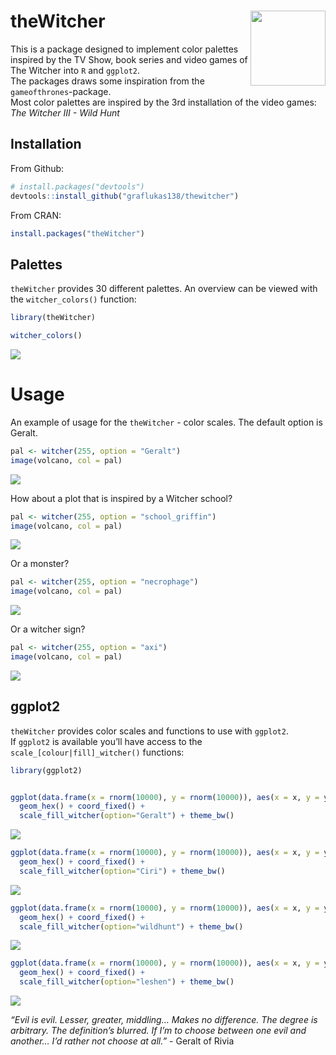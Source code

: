 
<!-- README.md is generated from README.Rmd. Please edit that file -->

# theWitcher <img src="man/figures/logo.png" align="right" width="120" />

This is a package designed to implement color palettes inspired by the
TV Show, book series and video games of The Witcher into `R` and
`ggplot2`.  
The packages draws some inspiration from the `gameofthrones`-package.  
Most color palettes are inspired by the 3rd installation of the video
games: *The Witcher III - Wild Hunt*

## Installation

From Github:

``` r
# install.packages("devtools")
devtools::install_github("graflukas138/thewitcher")
```

From CRAN:

``` r
install.packages("theWitcher")
```

## Palettes

`theWitcher` provides 30 different palettes. An overview can be viewed
with the `witcher_colors()` function:

``` r
library(theWitcher)

witcher_colors()
```

![](man/figures/README-unnamed-chunk-4-1.png)<!-- -->

# Usage

An example of usage for the `theWitcher` - color scales. The default
option is Geralt.

``` r
pal <- witcher(255, option = "Geralt")
image(volcano, col = pal)
```

![](man/figures/README-unnamed-chunk-5-1.png)<!-- -->

How about a plot that is inspired by a Witcher school?

``` r
pal <- witcher(255, option = "school_griffin")
image(volcano, col = pal)
```

![](man/figures/README-unnamed-chunk-6-1.png)<!-- -->

Or a monster?

``` r
pal <- witcher(255, option = "necrophage")
image(volcano, col = pal)
```

![](man/figures/README-unnamed-chunk-7-1.png)<!-- -->

Or a witcher sign?

``` r
pal <- witcher(255, option = "axi")
image(volcano, col = pal)
```

![](man/figures/README-unnamed-chunk-8-1.png)<!-- -->

## ggplot2

`theWitcher` provides color scales and functions to use with
`ggplot2`.  
If `ggplot2` is available you’ll have access to the
`scale_[colour|fill]_witcher()` functions:

``` r
library(ggplot2)


ggplot(data.frame(x = rnorm(10000), y = rnorm(10000)), aes(x = x, y = y)) +
  geom_hex() + coord_fixed() +
  scale_fill_witcher(option="Geralt") + theme_bw()
```

![](man/figures/README-unnamed-chunk-10-1.png)<!-- -->

``` r
ggplot(data.frame(x = rnorm(10000), y = rnorm(10000)), aes(x = x, y = y)) +
  geom_hex() + coord_fixed() +
  scale_fill_witcher(option="Ciri") + theme_bw()
```

![](man/figures/README-unnamed-chunk-11-1.png)<!-- -->

``` r
ggplot(data.frame(x = rnorm(10000), y = rnorm(10000)), aes(x = x, y = y)) +
  geom_hex() + coord_fixed() +
  scale_fill_witcher(option="wildhunt") + theme_bw()
```

![](man/figures/README-unnamed-chunk-12-1.png)<!-- -->

``` r
ggplot(data.frame(x = rnorm(10000), y = rnorm(10000)), aes(x = x, y = y)) +
  geom_hex() + coord_fixed() +
  scale_fill_witcher(option="leshen") + theme_bw()
```

![](man/figures/README-unnamed-chunk-13-1.png)<!-- -->

*“Evil is evil. Lesser, greater, middling… Makes no difference. The
degree is arbitrary. The definition’s blurred. If I’m to choose between
one evil and another… I’d rather not choose at all.”* - Geralt of Rivia
